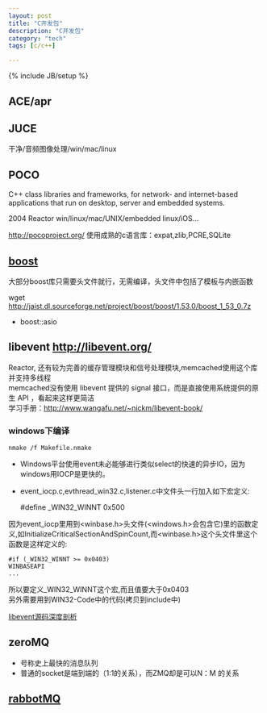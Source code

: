 ```yaml
---
layout: post
title: "C开发包"
description: "C开发包"
category: "tech"
tags: [c/c++]

---
```

{% include JB/setup %}

## ACE/apr

## JUCE

干净/音频图像处理/win/mac/linux

## POCO

C++ class libraries and frameworks, for network- and internet-based applications that run on desktop, server and embedded systems.

2004 Reactor win/linux/mac/UNIX/embedded linux/iOS...

http://pocoproject.org/ 使用成熟的c语言库：expat,zlib,PCRE,SQLite

## [boost](http://www.boost.org/)

大部分boost库只需要头文件就行，无需编译，头文件中包括了模板与内嵌函数

wget http://jaist.dl.sourceforge.net/project/boost/boost/1.53.0/boost_1_53_0.7z

- boost::asio

## libevent http://libevent.org/

Reactor, 还有较为完善的缓存管理模块和信号处理模块,memcached使用这个库并支持多线程  
memcached没有使用 libevent 提供的 signal 接口，而是直接使用系统提供的原生 API ，看起来这样更简洁  
学习手册：http://www.wangafu.net/~nickm/libevent-book/

### windows下编译

    nmake /f Makefile.nmake

-  Windows平台使用event未必能够进行类似select的快速的异步IO，因为windows用IOCP是更快的。
-  event_iocp.c,evthread_win32.c,listener.c中文件头一行加入如下宏定义:

    #define _WIN32_WINNT 0x500

因为event_iocp里用到<winbase.h>头文件(<windows.h>会包含它)里的函数定义,如InitializeCriticalSectionAndSpinCount,而<winbase.h>这个头文件里这个函数是这样定义的:

    #if (_WIN32_WINNT >= 0x0403)
    WINBASEAPI
    ...

所以要定义_WIN32_WINNT这个宏,而且值要大于0x0403  
另外需要用到WIN32-Code中的代码(拷贝到include中)

[libevent源码深度剖析](http://blog.csdn.net/arau_sh/article/details/6902868)

## zeroMQ

- 号称史上最快的消息队列
- 普通的socket是端到端的（1:1的关系），而ZMQ却是可以N：M 的关系

## [rabbotMQ](http://www.rabbitmq.com/getstarted.html)

